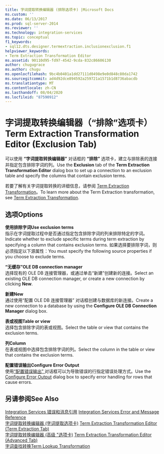 ```yaml
---
title: 字词提取转换编辑器 (排除选项卡) |Microsoft Docs
ms.custom: ''
ms.date: 06/13/2017
ms.prod: sql-server-2014
ms.reviewer: ''
ms.technology: integration-services
ms.topic: conceptual
f1_keywords:
- sql12.dts.designer.termextraction.inclusionexclusion.f1
helpviewer_keywords:
- Term Extraction Transformation Editor
ms.assetid: 90110d95-fd97-4542-9cda-832c86606130
author: chugugrace
ms.author: chugu
ms.openlocfilehash: 9bc4b0401a1dd27111d0498e9e0d848c80da1742
ms.sourcegitcommit: ad4d92dce894592a259721a1571b1d8736abacdb
ms.translationtype: MT
ms.contentlocale: zh-CN
ms.lasthandoff: 08/04/2020
ms.locfileid: "87590912"
---
```

# <a name="term-extraction-transformation-editor-exclusion-tab"></a><span data-ttu-id="60433-102">字词提取转换编辑器（“排除”选项卡）</span><span class="sxs-lookup"><span data-stu-id="60433-102">Term Extraction Transformation Editor (Exclusion Tab)</span></span>
  <span data-ttu-id="60433-103">可以使用 **“字词提取转换编辑器”** 对话框的 **“排除”** 选项卡，建立与排除表的连接并指定包含排除字词的列。</span><span class="sxs-lookup"><span data-stu-id="60433-103">Use the **Exclusion** tab of the **Term Extraction Transformation Editor** dialog box to set up a connection to an exclusion table and specify the columns that contain exclusion terms.</span></span>  
  
 <span data-ttu-id="60433-104">若要了解有关字词提取转换的详细信息，请参阅 [Term Extraction Transformation](data-flow/transformations/term-extraction-transformation.md)。</span><span class="sxs-lookup"><span data-stu-id="60433-104">To learn more about the Term Extraction transformation, see [Term Extraction Transformation](data-flow/transformations/term-extraction-transformation.md).</span></span>  
  
## <a name="options"></a><span data-ttu-id="60433-105">选项</span><span class="sxs-lookup"><span data-stu-id="60433-105">Options</span></span>  
 <span data-ttu-id="60433-106">**使用排除字词**</span><span class="sxs-lookup"><span data-stu-id="60433-106">**Use exclusion terms**</span></span>  
 <span data-ttu-id="60433-107">指示在字词提取过程中是否通过指定包含排除字词的列来排除特定的字词。</span><span class="sxs-lookup"><span data-stu-id="60433-107">Indicate whether to exclude specific terms during term extraction by specifying a column that contains exclusion terms.</span></span> <span data-ttu-id="60433-108">如果选择要排除字词，则必须指定以下源属性：</span><span class="sxs-lookup"><span data-stu-id="60433-108">You must specify the following source properties if you choose to exclude terms.</span></span>  
  
 <span data-ttu-id="60433-109">**“无缓存”**</span><span class="sxs-lookup"><span data-stu-id="60433-109">**OLE DB connection manager**</span></span>  
 <span data-ttu-id="60433-110">选择现有的 OLE DB 连接管理器，或通过单击“新建”创建新的连接。</span><span class="sxs-lookup"><span data-stu-id="60433-110">Select an existing OLE DB connection manager, or create a new connection by clicking **New**.</span></span>  
  
 <span data-ttu-id="60433-111">**新建**</span><span class="sxs-lookup"><span data-stu-id="60433-111">**New**</span></span>  
 <span data-ttu-id="60433-112">通过使用“配置 OLE DB 连接管理器”  对话框创建与数据库的新连接。</span><span class="sxs-lookup"><span data-stu-id="60433-112">Create a new connection to a database by using the **Configure OLE DB Connection Manager** dialog box.</span></span>  
  
 <span data-ttu-id="60433-113">**表或视图**</span><span class="sxs-lookup"><span data-stu-id="60433-113">**Table or view**</span></span>  
 <span data-ttu-id="60433-114">选择包含排除字词的表或视图。</span><span class="sxs-lookup"><span data-stu-id="60433-114">Select the table or view that contains the exclusion terms.</span></span>  
  
 <span data-ttu-id="60433-115">**列**</span><span class="sxs-lookup"><span data-stu-id="60433-115">**Column**</span></span>  
 <span data-ttu-id="60433-116">在表或视图中选择包含排除字词的列。</span><span class="sxs-lookup"><span data-stu-id="60433-116">Select the column in the table or view that contains the exclusion terms.</span></span>  
  
 <span data-ttu-id="60433-117">**配置错误输出**</span><span class="sxs-lookup"><span data-stu-id="60433-117">**Configure Error Output**</span></span>  
 <span data-ttu-id="60433-118">使用[“配置错误输出” ](../../2014/integration-services/configure-error-output.md) 对话框可以为导致错误的行指定错误处理方式。</span><span class="sxs-lookup"><span data-stu-id="60433-118">Use the [Configure Error Output](../../2014/integration-services/configure-error-output.md) dialog box to specify error handling for rows that cause errors.</span></span>  
  
## <a name="see-also"></a><span data-ttu-id="60433-119">另请参阅</span><span class="sxs-lookup"><span data-stu-id="60433-119">See Also</span></span>  
 <span data-ttu-id="60433-120">[Integration Services 错误和消息引用](../../2014/integration-services/integration-services-error-and-message-reference.md) </span><span class="sxs-lookup"><span data-stu-id="60433-120">[Integration Services Error and Message Reference](../../2014/integration-services/integration-services-error-and-message-reference.md) </span></span>  
 <span data-ttu-id="60433-121">[字词提取转换编辑器 &#40;字词提取选项卡&#41;](../../2014/integration-services/term-extraction-transformation-editor-term-extraction-tab.md) </span><span class="sxs-lookup"><span data-stu-id="60433-121">[Term Extraction Transformation Editor &#40;Term Extraction Tab&#41;](../../2014/integration-services/term-extraction-transformation-editor-term-extraction-tab.md) </span></span>  
 <span data-ttu-id="60433-122">[字词提取转换编辑器 &#40;高级 "选项卡&#41;](../../2014/integration-services/term-extraction-transformation-editor-advanced-tab.md) </span><span class="sxs-lookup"><span data-stu-id="60433-122">[Term Extraction Transformation Editor &#40;Advanced Tab&#41;](../../2014/integration-services/term-extraction-transformation-editor-advanced-tab.md) </span></span>  
 [<span data-ttu-id="60433-123">字词查找转换</span><span class="sxs-lookup"><span data-stu-id="60433-123">Term Lookup Transformation</span></span>](data-flow/transformations/lookup-transformation.md)  
  
  
